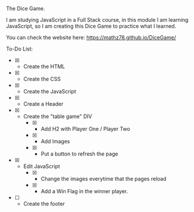 The Dice Game.


I am studying JavaScript in a Full Stack course, in this module I am learning JavaScript, so I am creating this Dice Game to practice what I learned.

You can check the website here: https://mathz78.github.io/DiceGame/

To-Do List:

* [X] - Create the HTML
* [X] - Create the CSS
* [X] - Create the JavaScript
* [X] - Create a Header
* [X] - Create the "table game" DIV
    * [X] - Add H2 with Player One / Player Two
    * [X] - Add Images
    * [X] - Put a button to refresh the page
* [X] - Edit JavaScript
    * [X] - Change the images everytime that the pages reload
    * [X] - Add a Win Flag in the winner player.
* [ ] - Create the footer